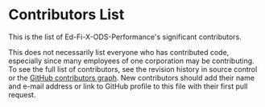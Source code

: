 # Contributors List

This is the list of Ed-Fi-X-ODS-Performance's significant contributors.

This does not necessarily list everyone who has contributed code, especially
since many employees of one corporation may be contributing. To see the full
list of contributors, see the revision history in source control or the [GitHub
contributors
graph](https://github.com/Ed-Fi-Exchange-OSS/Ed-Fi-X-ODS-Performance/graphs/contributors).
New contributors should add their name and e-mail address or link to GitHub
profile to this file with their first pull request.
